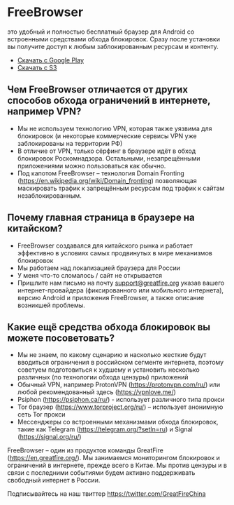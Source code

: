 # FreeBrowser
это удобный и полностью бесплатный браузер для Android со встроенными средствами обхода блокировок. Сразу после установки вы получите доступ к любым заблокированным ресурсам и контенту.

* <a href="https://play.google.com/store/apps/details?id=org.greatfire.freebrowser&hl=en">Скачать c Google Play</a>
* <a href="https://s3.amazonaws.com/greatfire/FreeBrowser512.apk">Скачать c S3</a>

## Чем FreeBrowser отличается от других способов обхода ограничений в интернете, например VPN?
* Мы не используем технологию VPN, которая также уязвима для блокировок (и некоторые коммерческие сервисы VPN уже заблокированы на территории РФ)
* В отличие от VPN, только сёрфинг в браузере идёт в обход блокировок Роскомнадзора. Остальными, незапрещёнными приложениями можно пользоваться как обычно.
* Под капотом FreeBrowser – технология Domain Fronting (https://en.wikipedia.org/wiki/Domain_fronting) позволяющая маскировать трафик к запрещённым ресурсам под трафик к сайтам незаблокированным. 

## Почему главная страница в браузере на китайском?
* FreeBrowser создавался для китайского рынка и работает эффективно в условиях самых продвинутых в мире механизмов блокировок
* Мы работаем над локализацией браузера для России
* У меня что-то сломалось / сайт не открывается
* Пришлите нам письмо на почту support@greatfire.org указав вашего интернет-провайдера (фиксированного или мобильного интернета), версию Android и приложения FreeBrowser, а также описание возникшей проблемы.

## Какие ещё средства обхода блокировок вы можете посоветовать?
* Мы не знаем, по какому сценарию и насколько жесткие будут вводиться ограничения в российском сегменте интернета, поэтому советуем подготовиться к худшему и установить несколько различных (по технологии обхода цензуры) приложений
* Обычный VPN, например ProtonVPN (https://protonvpn.com/ru/) или любой рекомендованный здесь (https://vpnlove.me/)
* Psiphon (https://psiphon.ca/ru/) - использует различного типа прокси
* Tor браузер (https://www.torproject.org/ru/) – использует анонимную сеть Tor прокси
* Мессенджеры со встроенными механизмами обхода блокировок, такие как Telegram (https://telegram.org/?setln=ru) и Signal (https://signal.org/ru/) 

FreeBrowser – один из продуктов команды GreatFire (https://en.greatfire.org/). Мы занимаемся мониторингом блокировок и ограничений в интернете, прежде всего в Китае. Мы против цензуры и в связи с последними событиями будем активно поддерживать свободный интернет в России.

Подписывайтесь на наш твиттер https://twitter.com/GreatFireChina 
